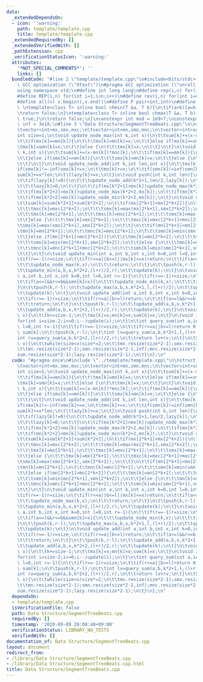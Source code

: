 ```yaml
---
data:
  _extendedDependsOn:
  - icon: ':warning:'
    path: template/template.cpp
    title: template/template.cpp
  _extendedRequiredBy: []
  _extendedVerifiedWith: []
  _pathExtension: cpp
  _verificationStatusIcon: ':warning:'
  attributes:
    '*NOT_SPECIAL_COMMENTS*': ''
    links: []
  bundledCode: "#line 2 \"template/template.cpp\"\n#include<bits/stdc++.h>\n#pragma\
    \ GCC optimization (\"Ofast\")\n#pragma GCC optimization (\"unroll-loops\")\n\
    using namespace std;\n#define int long long\n#define rep(i,n) for(int i=0;i<n;i++)\n\
    #define REP(i,n) for(int i=1;i<n;i++)\n#define rev(i,n) for(int i=n-1;i>=0;i--)\n\
    #define all(v) v.begin(),v.end()\n#define P pair<int,int>\n#define len(s) (int)s.size()\n\
    \ \ntemplate<class T> inline bool chmin(T &a, T b){\n\tif(a>b){a=b;return true;}\n\
    \treturn false;\n}\ntemplate<class T> inline bool chmax(T &a, T b){\n\tif(a<b){a=b;return\
    \ true;}\n\treturn false;\n}\nconstexpr int mod = 1e9+7;\nconstexpr long long\
    \ inf = 3e18;\n#line 3 \"Data Structure/SegmentTreeBeats.cpp\"\n\nstruct SegtreeBeats{\n\
    \tvector<int>mx,smx,mxc;\n\tvector<int>mn,smn,mnc;\n\tvector<int>sum,lazy;\n\t\
    int size=1;\n\tvoid update_node_max(int k,int x){\n\t\tsum[k]+=(x-mx[k])*mxc[k];\n\
    \t\tif(mx[k]==mn[k]){\n\t\t\tmx[k]=mn[k]=x;\n\t\t}else if(mx[k]==smn[k]){\n\t\t\
    \tmx[k]=smn[k]=x;\n\t\t}else {\n\t\t\tmx[k]=x;\n\t\t}\n\t}\n\tvoid update_node_min(int\
    \ k,int x){\n\t\tsum[k]+=(x-mn[k])*mnc[k];\n\t\tif(mx[k]==mn[k]){\n\t\t\tmx[k]=mn[k]=x;\n\
    \t\t}else if(smx[k]==mn[k]){\n\t\t\tsmx[k]=mn[k]=x;\n\t\t}else {\n\t\t\tmn[k]=x;\n\
    \t\t}\n\t}\n\tvoid update_node_add(int k,int len,int x){\n\t\tmx[k]+=x;\n\t\t\
    if(smx[k]!=-inf)smx[k]+=x;\n\t\tmn[k]+=x;\n\t\tif(smn[k]!=inf)smn[k]+=x;\n\t\t\
    sum[k]+=x*len;\n\t\tlazy[k]+=x;\n\t}\n\tvoid push(int k,int len){\n\t\tif(k>=size-1)return;\n\
    \t\tif(lazy[k]!=0){\n\t\t\tupdate_node_add(k*2+1,len/2,lazy[k]);\n\t\t\tupdate_node_add(k*2+2,len/2,lazy[k]);\n\
    \t\t\tlazy[k]=0;\n\t\t}\n\t\tif(mx[k*2+1]>mx[k])update_node_max(k*2+1,mx[k]);\n\
    \t\tif(mx[k*2+2]>mx[k])update_node_max(k*2+2,mx[k]);\n\t\tif(mn[k*2+1]<mn[k])update_node_min(k*2+1,mn[k]);\n\
    \t\tif(mn[k*2+2]<mn[k])update_node_min(k*2+2,mn[k]);\n\t}\n\tvoid update(int k){\n\
    \t\tsum[k]=sum[k*2+1]+sum[k*2+2];\n\t\tif(mx[2*k+1]<mx[2*k+2]){\n\t\t\tmx[k]=mx[2*k+2];\n\
    \t\t\tmxc[k]=mxc[2*k+2];\n\t\t\tsmx[k]=max(mx[2*k+1],smx[2*k+2]);\n\t\t}else if(mx[2*k+1]>mx[2*k+2]){\n\
    \t\t\tmx[k]=mx[2*k+1];\n\t\t\tmxc[k]=mxc[2*k+1];\n\t\t\tsmx[k]=max(smx[2*k+1],mx[2*k+2]);\n\
    \t\t}else {\n\t\t\tmx[k]=mx[2*k+1];\n\t\t\tmxc[k]=mxc[2*k+1]+mxc[2*k+2];\n\t\t\
    \tsmx[k]=max(smx[2*k+1],smx[2*k+2]);\n\t\t}\n\t\tif(mn[2*k+1]<mn[2*k+2]){\n\t\t\
    \tmn[k]=mn[2*k+1];\n\t\t\tmnc[k]=mnc[2*k+1];\n\t\t\tsmn[k]=min(smn[2*k+1],mn[2*k+2]);\n\
    \t\t}else if(mn[2*k+1]>mn[2*k+2]){\n\t\t\tmn[k]=mn[2*k+2];\n\t\t\tmnc[k]=mnc[2*k+2];\n\
    \t\t\tsmn[k]=min(mn[2*k+1],smn[2*k+2]);\n\t\t}else {\n\t\t\tmn[k]=mn[2*k+1];\n\
    \t\t\tmnc[k]=mnc[2*k+1]+mnc[2*k+2];\n\t\t\tsmn[k]=min(smn[2*k+1],smn[2*k+2]);\n\
    \t\t}\n\t}\n\tvoid update_min(int a,int b,int x,int k=0,int l=0,int r=-1){\n\t\
    \tif(r==-1)r=size;\n\t\tif(r<=a||b<=l||mx[k]<=x)return;\n\t\tif(a<=l&&r<=b&&smx[k]<x){\n\
    \t\t\tupdate_node_max(k,x);\n\t\t\treturn;\n\t\t}\n\t\tpush(k,r-l);\n\t\tupdate_min(a,b,x,k*2+1,l,(l+r)/2);\n\
    \t\tupdate_min(a,b,x,k*2+2,(l+r)/2,r);\n\t\tupdate(k);\n\t}\n\tvoid update_max(int\
    \ a,int b,int x,int k=0,int l=0,int r=-1){\n\t\tif(r==-1)r=size;\n\t\tif(r<=a||b<=l||mn[k]>=x)return;\n\
    \t\tif(a<=l&&r<=b&&smn[k]>x){\n\t\t\tupdate_node_min(k,x);\n\t\t\treturn;\n\t\t\
    }\n\t\tpush(k,r-l);\n\t\tupdate_max(a,b,x,k*2+1,l,(l+r)/2);\n\t\tupdate_max(a,b,x,k*2+2,(l+r)/2,r);\n\
    \t\tupdate(k);\n\t}\n\tvoid update_add(int a,int b,int x,int k=0,int l=0,int r=-1){\n\
    \t\tif(r==-1)r=size;\n\t\tif(r<=a||b<=l)return;\n\t\tif(a<=l&&r<=b){\n\t\t\tupdate_node_add(k,r-l,x);\n\
    \t\t\treturn;\n\t\t}\n\t\tpush(k,r-l);\n\t\tupdate_add(a,b,x,k*2+1,l,(l+r)/2);\n\
    \t\tupdate_add(a,b,x,k*2+2,(l+r)/2,r);\n\t\tupdate(k);\n\t}\n\tvoid set(int k,int\
    \ x){\n\t\tk+=size-1;\n\t\tmx[k]=x;mn[k]=x;sum[k]=x;\n\t}\n\tvoid init(){\n\t\t\
    for(int i=size-2;i>=0;i--)update(i);\n\t}\n\tint query_sum(int a,int b,int k=0,int\
    \ l=0,int r=-1){\n\t\tif(r==-1)r=size;\n\t\tif(r<=a||b<=l)return 0;\n\t\tif(a<=l&&r<=b)return\
    \ sum[k];\n\t\tpush(k,r-l);\n\t\tint lv=query_sum(a,b,k*2+1,l,(l+r)/2);\n\t\t\
    int rv=query_sum(a,b,k*2+2,(l+r)/2,r);\n\t\treturn lv+rv;\n\t}\n\tSegtreeBeats(int\
    \ x){\n\t\twhile(size<x)size*=2;\n\t\tmx.resize(size*2-1);smx.resize(size*2-1,-inf);mxc.resize(size*2-1,1);\n\
    \t\tmn.resize(size*2-1);smn.resize(size*2-1,inf);mnc.resize(size*2-1,1);\n\t\t\
    sum.resize(size*2-1);lazy.resize(size*2-1);\n\t}\n};\n"
  code: "#pragma once\n#include \"../template/template.cpp\"\n\nstruct SegtreeBeats{\n\
    \tvector<int>mx,smx,mxc;\n\tvector<int>mn,smn,mnc;\n\tvector<int>sum,lazy;\n\t\
    int size=1;\n\tvoid update_node_max(int k,int x){\n\t\tsum[k]+=(x-mx[k])*mxc[k];\n\
    \t\tif(mx[k]==mn[k]){\n\t\t\tmx[k]=mn[k]=x;\n\t\t}else if(mx[k]==smn[k]){\n\t\t\
    \tmx[k]=smn[k]=x;\n\t\t}else {\n\t\t\tmx[k]=x;\n\t\t}\n\t}\n\tvoid update_node_min(int\
    \ k,int x){\n\t\tsum[k]+=(x-mn[k])*mnc[k];\n\t\tif(mx[k]==mn[k]){\n\t\t\tmx[k]=mn[k]=x;\n\
    \t\t}else if(smx[k]==mn[k]){\n\t\t\tsmx[k]=mn[k]=x;\n\t\t}else {\n\t\t\tmn[k]=x;\n\
    \t\t}\n\t}\n\tvoid update_node_add(int k,int len,int x){\n\t\tmx[k]+=x;\n\t\t\
    if(smx[k]!=-inf)smx[k]+=x;\n\t\tmn[k]+=x;\n\t\tif(smn[k]!=inf)smn[k]+=x;\n\t\t\
    sum[k]+=x*len;\n\t\tlazy[k]+=x;\n\t}\n\tvoid push(int k,int len){\n\t\tif(k>=size-1)return;\n\
    \t\tif(lazy[k]!=0){\n\t\t\tupdate_node_add(k*2+1,len/2,lazy[k]);\n\t\t\tupdate_node_add(k*2+2,len/2,lazy[k]);\n\
    \t\t\tlazy[k]=0;\n\t\t}\n\t\tif(mx[k*2+1]>mx[k])update_node_max(k*2+1,mx[k]);\n\
    \t\tif(mx[k*2+2]>mx[k])update_node_max(k*2+2,mx[k]);\n\t\tif(mn[k*2+1]<mn[k])update_node_min(k*2+1,mn[k]);\n\
    \t\tif(mn[k*2+2]<mn[k])update_node_min(k*2+2,mn[k]);\n\t}\n\tvoid update(int k){\n\
    \t\tsum[k]=sum[k*2+1]+sum[k*2+2];\n\t\tif(mx[2*k+1]<mx[2*k+2]){\n\t\t\tmx[k]=mx[2*k+2];\n\
    \t\t\tmxc[k]=mxc[2*k+2];\n\t\t\tsmx[k]=max(mx[2*k+1],smx[2*k+2]);\n\t\t}else if(mx[2*k+1]>mx[2*k+2]){\n\
    \t\t\tmx[k]=mx[2*k+1];\n\t\t\tmxc[k]=mxc[2*k+1];\n\t\t\tsmx[k]=max(smx[2*k+1],mx[2*k+2]);\n\
    \t\t}else {\n\t\t\tmx[k]=mx[2*k+1];\n\t\t\tmxc[k]=mxc[2*k+1]+mxc[2*k+2];\n\t\t\
    \tsmx[k]=max(smx[2*k+1],smx[2*k+2]);\n\t\t}\n\t\tif(mn[2*k+1]<mn[2*k+2]){\n\t\t\
    \tmn[k]=mn[2*k+1];\n\t\t\tmnc[k]=mnc[2*k+1];\n\t\t\tsmn[k]=min(smn[2*k+1],mn[2*k+2]);\n\
    \t\t}else if(mn[2*k+1]>mn[2*k+2]){\n\t\t\tmn[k]=mn[2*k+2];\n\t\t\tmnc[k]=mnc[2*k+2];\n\
    \t\t\tsmn[k]=min(mn[2*k+1],smn[2*k+2]);\n\t\t}else {\n\t\t\tmn[k]=mn[2*k+1];\n\
    \t\t\tmnc[k]=mnc[2*k+1]+mnc[2*k+2];\n\t\t\tsmn[k]=min(smn[2*k+1],smn[2*k+2]);\n\
    \t\t}\n\t}\n\tvoid update_min(int a,int b,int x,int k=0,int l=0,int r=-1){\n\t\
    \tif(r==-1)r=size;\n\t\tif(r<=a||b<=l||mx[k]<=x)return;\n\t\tif(a<=l&&r<=b&&smx[k]<x){\n\
    \t\t\tupdate_node_max(k,x);\n\t\t\treturn;\n\t\t}\n\t\tpush(k,r-l);\n\t\tupdate_min(a,b,x,k*2+1,l,(l+r)/2);\n\
    \t\tupdate_min(a,b,x,k*2+2,(l+r)/2,r);\n\t\tupdate(k);\n\t}\n\tvoid update_max(int\
    \ a,int b,int x,int k=0,int l=0,int r=-1){\n\t\tif(r==-1)r=size;\n\t\tif(r<=a||b<=l||mn[k]>=x)return;\n\
    \t\tif(a<=l&&r<=b&&smn[k]>x){\n\t\t\tupdate_node_min(k,x);\n\t\t\treturn;\n\t\t\
    }\n\t\tpush(k,r-l);\n\t\tupdate_max(a,b,x,k*2+1,l,(l+r)/2);\n\t\tupdate_max(a,b,x,k*2+2,(l+r)/2,r);\n\
    \t\tupdate(k);\n\t}\n\tvoid update_add(int a,int b,int x,int k=0,int l=0,int r=-1){\n\
    \t\tif(r==-1)r=size;\n\t\tif(r<=a||b<=l)return;\n\t\tif(a<=l&&r<=b){\n\t\t\tupdate_node_add(k,r-l,x);\n\
    \t\t\treturn;\n\t\t}\n\t\tpush(k,r-l);\n\t\tupdate_add(a,b,x,k*2+1,l,(l+r)/2);\n\
    \t\tupdate_add(a,b,x,k*2+2,(l+r)/2,r);\n\t\tupdate(k);\n\t}\n\tvoid set(int k,int\
    \ x){\n\t\tk+=size-1;\n\t\tmx[k]=x;mn[k]=x;sum[k]=x;\n\t}\n\tvoid init(){\n\t\t\
    for(int i=size-2;i>=0;i--)update(i);\n\t}\n\tint query_sum(int a,int b,int k=0,int\
    \ l=0,int r=-1){\n\t\tif(r==-1)r=size;\n\t\tif(r<=a||b<=l)return 0;\n\t\tif(a<=l&&r<=b)return\
    \ sum[k];\n\t\tpush(k,r-l);\n\t\tint lv=query_sum(a,b,k*2+1,l,(l+r)/2);\n\t\t\
    int rv=query_sum(a,b,k*2+2,(l+r)/2,r);\n\t\treturn lv+rv;\n\t}\n\tSegtreeBeats(int\
    \ x){\n\t\twhile(size<x)size*=2;\n\t\tmx.resize(size*2-1);smx.resize(size*2-1,-inf);mxc.resize(size*2-1,1);\n\
    \t\tmn.resize(size*2-1);smn.resize(size*2-1,inf);mnc.resize(size*2-1,1);\n\t\t\
    sum.resize(size*2-1);lazy.resize(size*2-1);\n\t}\n};\n"
  dependsOn:
  - template/template.cpp
  isVerificationFile: false
  path: Data Structure/SegmentTreeBeats.cpp
  requiredBy: []
  timestamp: '2020-09-09 20:08:48+09:00'
  verificationStatus: LIBRARY_NO_TESTS
  verifiedWith: []
documentation_of: Data Structure/SegmentTreeBeats.cpp
layout: document
redirect_from:
- /library/Data Structure/SegmentTreeBeats.cpp
- /library/Data Structure/SegmentTreeBeats.cpp.html
title: Data Structure/SegmentTreeBeats.cpp
---
```

